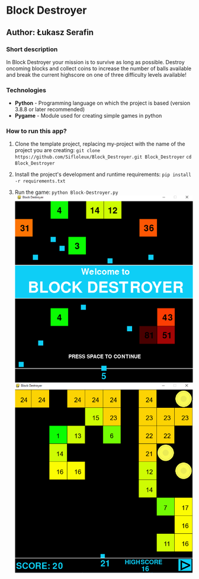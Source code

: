 # Block Destroyer
## Author: Łukasz Serafin

### Short description
In Block Destroyer your mission is to survive as long as possible. 
Destroy oncoming blocks and collect coins to increase the number of balls available
and break the current highscore on one of three difficulty levels available!

### Technologies
- **Python** - Programming language on which the project is based (version 3.8.8 or later recommended)
- **Pygame** - Module used for creating simple games in python

### How to run this app?
1. Clone the template project, replacing my-project with the name of the project you are creating: 
`git clone  https://github.com/Sifloleux/Block_Destroyer.git Block_Destroyer`
`cd Block_Destroyer `
2. Install the project's development and runtime requirements:
`pip install -r requirements.txt`

3. Run the game:
`python Block-Destroyer.py`
![](IMG/screen2.png)\
![](IMG/screen1.png)
